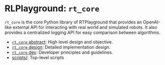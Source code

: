 # RLPlayground: ``rt_core``

``rt_core`` is the core Python library of RTPlayground that provides an OpenAI-like external API for interacting with real world and simulated robots. It also provides a centralized logging API for easy comparison between algorithms.

- [``rt_core`` abstract](https://github.com/RTPlayground/rt_core/blob/main/etc/abstract/abstract.pdf): High level design and objective.
- [``rt_core`` design](https://github.com/RTPlayground/rt_core/blob/main/etc/design): Detailed implementation design.
- [``rt_core`` dev](https://github.com/RTPlayground/rt_core/blob/main/etc/dev): Developer principles and guidelines.
- [scripts/](https://github.com/RTPlayground/rt_core/blob/main/scripts): Top-level scripts
